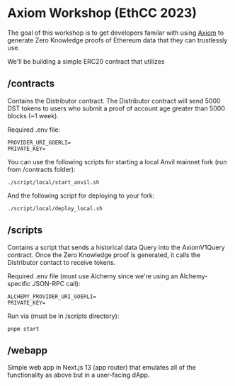 # Axiom Workshop (EthCC 2023)

The goal of this workshop is to get developers familar with using [Axiom](https://www.axiom.xyz) to generate Zero Knowledge proofs of Ethereum data that they can trustlessly use.

We'll be building a simple ERC20 contract that utilizes 

## /contracts

Contains the Distributor contract. The Distributor contract will send 5000 DST tokens to users who submit a proof of account age greater than 5000 blocks (~1 week).

Required .env file:
```
PROVIDER_URI_GOERLI=
PRIVATE_KEY=
```

You can use the following scripts for starting a local Anvil mainnet fork (run from /contracts folder):

```
./script/local/start_anvil.sh
```

And the following script for deploying to your fork:

```
./script/local/deploy_local.sh
```

## /scripts

Contains a script that sends a historical data Query into the AxiomV1Query contract. Once the Zero Knowledge proof is generated, it calls the Distributor contact to receive tokens.

Required .env file (must use Alchemy since we're using an Alchemy-specific JSON-RPC call):
```
ALCHEMY_PROVIDER_URI_GOERLI=
PRIVATE_KEY=
```

Run via (must be in /scripts directory):

```
pnpm start
```

## /webapp

Simple web app in Next.js 13 (app router) that emulates all of the functionality as above but in a user-facing dApp.
